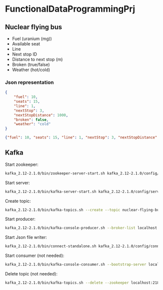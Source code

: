 # FunctionalDataProgrammingPrj

## Nuclear flying bus

* Fuel (uranium (mg))
* Available seat
* Line
* Next stop ID
* Distance to next stop (m)
* Broken (true/false)
* Weather (hot/cold)

### Json representation

```json
{
    "fuel": 10,
    "seats": 15,
    "line": 1,
    "nextStop": 3,
    "nextStopDistance": 1000,
    "broken": false,
    "weather": "cold"
}

{"fuel": 10, "seats": 15, "line": 1, "nextStop": 3, "nextStopDistance": 1000, "broken": false, "weather": "cold"}
```


## Kafka

Start zookeeper:

```bash
kafka_2.12-2.1.0/bin/zookeeper-server-start.sh kafka_2.12-2.1.0/config/zookeeper.properties
```

Start server:

```bash
kafka_2.12-2.1.0/bin/kafka-server-start.sh kafka_2.12-2.1.0/config/server.properties
```

Create topic:

```bash
kafka_2.12-2.1.0/bin/kafka-topics.sh --create --topic nuclear-flying-buses --zookeeper localhost:2181 --partitions 1 --replication-factor 1
```

Start producer:

```bash
kafka_2.12-2.1.0/bin/kafka-console-producer.sh --broker-list localhost:9092 --topic nuclear-flying-buses
```

Start Json file writer:

```bash
kafka_2.12-2.1.0/bin/connect-standalone.sh kafka_2.12-2.1.0/config/connect-standalone.properties kafka_2.12-2.1.0/config/connect-console-sink.properties
```

Start consumer (not needed):

```bash
kafka_2.12-2.1.0/bin/kafka-console-consumer.sh --bootstrap-server localhost:9092 --topic nuclear-flying-buses --from-beginning
```

Delete topic (not needed):

```bash
kafka_2.12-2.1.0/bin/kafka-topics.sh --delete --zookeeper localhost:2181 --topic nuclear-flying-buses
```
